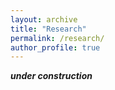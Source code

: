 ```yaml
---
layout: archive
title: "Research"
permalink: /research/
author_profile: true
---
```



***under construction***
